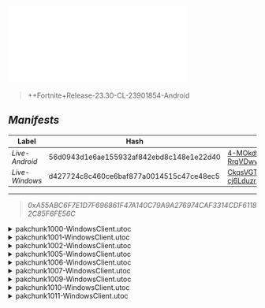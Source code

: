 <div style="pointer-events: none">
  <img style="pointer-events: none" src="https://raw.githubusercontent.com/Tectors/fn-archive/master/.github/source/dependents/gen.28.10.svg" width="360" height="155">
<div>

 >  
  
  > ++Fortnite+Release-23.30-CL-23901854-Android

## *Manifests*
| Label | Hash | Route |
| - | - | - |
| *Live-Android* | 56d0943d1e6ae155932af842ebd8c148e1e22d40 | [4-MOkdfKNtClp3a7I0-RrqVDwvKOGQ](https://github.com/Tectors/fn-archive/blob/master/manifests/4-MOkdfKNtClp3a7I0-RrqVDwvKOGQ.manifest) |
| *Live-Windows* | d427724c8c460ce6baf877a0014515c47ce48ec5 | [CkqsVGTIb7MM3AMM0U-cj6LduzruLw](https://github.com/Tectors/fn-archive/blob/master/manifests/CkqsVGTIb7MM3AMM0U-cj6LduzruLw.manifest) |

---

> *0xA55ABC6F7E1D7F696861F47A140C79A9A276974CAF3314CDF61182C85F6FE56C*

<details>
  <summary>pakchunk1000-WindowsClient.utoc</summary>

 > 
    0x8699F17A17A87C9466ECA3F81BE09913DFC2FE255B8A5DBA38CF3DD38E53DFF5

  <img src="https://raw.githubusercontent.com/Tectors/fn-archive/master/.github/source/dependents/referred/EID_Prosper.svg" width="100"> 
</details>

<details>
  <summary>pakchunk1001-WindowsClient.utoc</summary>

 > 
    0xBF5B024ABB2023441B359FB8BF99659705B59FB33D75A817E06B3163BFE847FE

  <img src="https://raw.githubusercontent.com/Tectors/fn-archive/master/.github/source/dependents/referred/Wrap_SpeedDial.svg" width="100"> <img src="https://raw.githubusercontent.com/Tectors/fn-archive/master/.github/source/dependents/referred/Pickaxe_SpeedDial.svg" width="100"> <img src="https://raw.githubusercontent.com/Tectors/fn-archive/master/.github/source/dependents/referred/LoadingScreen_Sparks_SpeedDial.svg" width="100"> <img src="https://raw.githubusercontent.com/Tectors/fn-archive/master/.github/source/dependents/referred/Emoji_S28_Sparks_SpeedDial.svg" width="100"> <img src="https://raw.githubusercontent.com/Tectors/fn-archive/master/.github/source/dependents/referred/EID_SpeedDial_Mask.svg" width="100"> <img src="https://raw.githubusercontent.com/Tectors/fn-archive/master/.github/source/dependents/referred/EID_SpeedDial.svg" width="100"> <img src="https://raw.githubusercontent.com/Tectors/fn-archive/master/.github/source/dependents/referred/Character_SpeedDialBattle.svg" width="100"> <img src="https://raw.githubusercontent.com/Tectors/fn-archive/master/.github/source/dependents/referred/Character_SpeedDial.svg" width="100"> <img src="https://raw.githubusercontent.com/Tectors/fn-archive/master/.github/source/dependents/referred/Backpack_SpeedDialBattle.svg" width="100"> 
</details>

<details>
  <summary>pakchunk1002-WindowsClient.utoc</summary>

 > 
    0xE301ADF532F3EFF72E9240CCB41ED8F0766F8B47D734330BB1D0ACEA4F7C38CF

  <img src="https://raw.githubusercontent.com/Tectors/fn-archive/master/.github/source/dependents/referred/Pickaxe_FastCheetah.svg" width="100"> <img src="https://raw.githubusercontent.com/Tectors/fn-archive/master/.github/source/dependents/referred/EID_FastCheetah.svg" width="100"> <img src="https://raw.githubusercontent.com/Tectors/fn-archive/master/.github/source/dependents/referred/Character_FastCheetah.svg" width="100"> <img src="https://raw.githubusercontent.com/Tectors/fn-archive/master/.github/source/dependents/referred/Backpack_FastCheetah.svg" width="100"> 
</details>

<details>
  <summary>pakchunk1005-WindowsClient.utoc</summary>

 > 
    0x172AE3FA64FACD009F036B6F22ACE6D6534CD9D98DF31B6F66CFC08ABCFD6438

  <img src="https://raw.githubusercontent.com/Tectors/fn-archive/master/.github/source/dependents/referred/EID_Undead.svg" width="100"> 
</details>

<details>
  <summary>pakchunk1006-WindowsClient.utoc</summary>

 > 
    0xD9EDA39EDE6280C49EBDCE1F32E9D015BBBF11F477351A3137050B52D1FDD437

  <img src="https://raw.githubusercontent.com/Tectors/fn-archive/master/.github/source/dependents/referred/EID_Repetition.svg" width="100"> 
</details>

<details>
  <summary>pakchunk1007-WindowsClient.utoc</summary>

 > 
    0xE62FA5F7F9EB86523494FB1ED6BFEA0AAAB64F82F87EAFCAFDAFA9EC3F4F1621

  <img src="https://raw.githubusercontent.com/Tectors/fn-archive/master/.github/source/dependents/referred/EID_Camouflage.svg" width="100"> 
</details>

<details>
  <summary>pakchunk1009-WindowsClient.utoc</summary>

 > 
    0x5F149D17C16F53A4CF98C8366452DCC4F5C5CA89B7B3921C0E9485CFCADC75F4

  <img src="https://raw.githubusercontent.com/Tectors/fn-archive/master/.github/source/dependents/referred/EID_Devotion.svg" width="100"> 
</details>

<details>
  <summary>pakchunk1010-WindowsClient.utoc</summary>

 > 
    0xE3184D2A84AEA64E662D762492D696616337348975B358927667D5230CBD31ED

  <img src="https://raw.githubusercontent.com/Tectors/fn-archive/master/.github/source/dependents/referred/Pickaxe_VitalInventorBlock.svg" width="100"> <img src="https://raw.githubusercontent.com/Tectors/fn-archive/master/.github/source/dependents/referred/Character_VitalInventorBlock.svg" width="100"> <img src="https://raw.githubusercontent.com/Tectors/fn-archive/master/.github/source/dependents/referred/Backpack_VitalInventorBlock.svg" width="100"> 
</details>

<details>
  <summary>pakchunk1011-WindowsClient.utoc</summary>

 > 
    0x6898410A5ED7720BA8053E222B07BA12E117FF77D9B3EF9BDF0165E50516A78D

  <img src="https://raw.githubusercontent.com/Tectors/fn-archive/master/.github/source/dependents/referred/EID_Rotisserie_Sycn_Leader.svg" width="100"> <img src="https://raw.githubusercontent.com/Tectors/fn-archive/master/.github/source/dependents/referred/EID_Rotisserie_Sycn_Follower.svg" width="100"> <img src="https://raw.githubusercontent.com/Tectors/fn-archive/master/.github/source/dependents/referred/EID_Rotisserie_Sycn.svg" width="100"> <img src="https://raw.githubusercontent.com/Tectors/fn-archive/master/.github/source/dependents/referred/EID_Rotisserie_Guitar.svg" width="100"> <img src="https://raw.githubusercontent.com/Tectors/fn-archive/master/.github/source/dependents/referred/EID_Rotisserie_Follower.svg" width="100"> <img src="https://raw.githubusercontent.com/Tectors/fn-archive/master/.github/source/dependents/referred/EID_Rotisserie_Drum.svg" width="100"> <img src="https://raw.githubusercontent.com/Tectors/fn-archive/master/.github/source/dependents/referred/EID_Rotisserie.svg" width="100"> 
</details>

